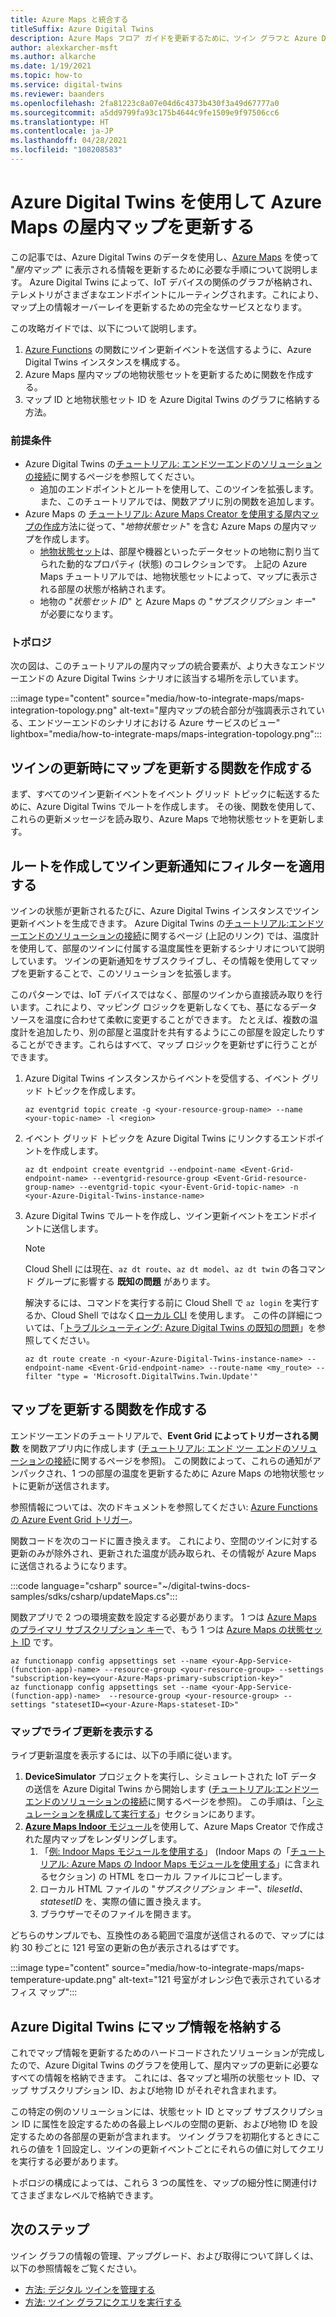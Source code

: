 ```yaml
---
title: Azure Maps と統合する
titleSuffix: Azure Digital Twins
description: Azure Maps フロア ガイドを更新するために、ツイン グラフと Azure Digital Twins の通知を使用できる関数を Azure Functions で作成する方法を確認します。
author: alexkarcher-msft
ms.author: alkarche
ms.date: 1/19/2021
ms.topic: how-to
ms.service: digital-twins
ms.reviewer: baanders
ms.openlocfilehash: 2fa81223c8a07e04d6c4373b430f3a49d67777a0
ms.sourcegitcommit: a5dd9799fa93c175b4644c9fe1509e9f97506cc6
ms.translationtype: HT
ms.contentlocale: ja-JP
ms.lasthandoff: 04/28/2021
ms.locfileid: "108208583"
---
```

# <a name="use-azure-digital-twins-to-update-an-azure-maps-indoor-map"></a>Azure Digital Twins を使用して Azure Maps の屋内マップを更新する

この記事では、Azure Digital Twins のデータを使用し、[Azure Maps](../azure-maps/about-azure-maps.md) を使って "*屋内マップ*" に表示される情報を更新するために必要な手順について説明します。 Azure Digital Twins によって、IoT デバイスの関係のグラフが格納され、テレメトリがさまざまなエンドポイントにルーティングされます。これにより、マップ上の情報オーバーレイを更新するための完全なサービスとなります。

この攻略ガイドでは、以下について説明します。

1. [Azure Functions](../azure-functions/functions-overview.md) の関数にツイン更新イベントを送信するように、Azure Digital Twins インスタンスを構成する。
2. Azure Maps 屋内マップの地物状態セットを更新するために関数を作成する。
3. マップ ID と地物状態セット ID を Azure Digital Twins のグラフに格納する方法。

### <a name="prerequisites"></a>前提条件

* Azure Digital Twins の[チュートリアル: エンドツーエンドのソリューションの接続](./tutorial-end-to-end.md)に関するページを参照してください。
    * 追加のエンドポイントとルートを使用して、このツインを拡張します。 また、このチュートリアルでは、関数アプリに別の関数を追加します。 
* Azure Maps の [チュートリアル: Azure Maps Creator を使用する屋内マップの作成](../azure-maps/tutorial-creator-indoor-maps.md)方法に従って、"*地物状態セット*" を含む Azure Maps の屋内マップを作成します。
    * [地物状態セット](../azure-maps/creator-indoor-maps.md#feature-statesets)は、部屋や機器といったデータセットの地物に割り当てられた動的なプロパティ (状態) のコレクションです。 上記の Azure Maps チュートリアルでは、地物状態セットによって、マップに表示される部屋の状態が格納されます。
    * 地物の "*状態セット ID*" と Azure Maps の "*サブスクリプション キー*" が必要になります。

### <a name="topology"></a>トポロジ

次の図は、このチュートリアルの屋内マップの統合要素が、より大きなエンドツーエンドの Azure Digital Twins シナリオに該当する場所を示しています。

:::image type="content" source="media/how-to-integrate-maps/maps-integration-topology.png" alt-text="屋内マップの統合部分が強調表示されている、エンドツーエンドのシナリオにおける Azure サービスのビュー" lightbox="media/how-to-integrate-maps/maps-integration-topology.png":::

## <a name="create-a-function-to-update-a-map-when-twins-update"></a>ツインの更新時にマップを更新する関数を作成する

まず、すべてのツイン更新イベントをイベント グリッド トピックに転送するために、Azure Digital Twins でルートを作成します。 その後、関数を使用して、これらの更新メッセージを読み取り、Azure Maps で地物状態セットを更新します。 

## <a name="create-a-route-and-filter-to-twin-update-notifications"></a>ルートを作成してツイン更新通知にフィルターを適用する

ツインの状態が更新されるたびに、Azure Digital Twins インスタンスでツイン更新イベントを生成できます。 Azure Digital Twins の[チュートリアル:エンドツーエンドのソリューションの接続](./tutorial-end-to-end.md)に関するページ (上記のリンク) では、温度計を使用して、部屋のツインに付属する温度属性を更新するシナリオについて説明しています。 ツインの更新通知をサブスクライブし、その情報を使用してマップを更新することで、このソリューションを拡張します。

このパターンでは、IoT デバイスではなく、部屋のツインから直接読み取りを行います。これにより、マッピング ロジックを更新しなくても、基になるデータ ソースを温度に合わせて柔軟に変更することができます。 たとえば、複数の温度計を追加したり、別の部屋と温度計を共有するようにこの部屋を設定したりすることができます。これらはすべて、マップ ロジックを更新せずに行うことができます。

1. Azure Digital Twins インスタンスからイベントを受信する、イベント グリッド トピックを作成します。
    ```azurecli-interactive
    az eventgrid topic create -g <your-resource-group-name> --name <your-topic-name> -l <region>
    ```

2. イベント グリッド トピックを Azure Digital Twins にリンクするエンドポイントを作成します。
    ```azurecli-interactive
    az dt endpoint create eventgrid --endpoint-name <Event-Grid-endpoint-name> --eventgrid-resource-group <Event-Grid-resource-group-name> --eventgrid-topic <your-Event-Grid-topic-name> -n <your-Azure-Digital-Twins-instance-name>
    ```

3. Azure Digital Twins でルートを作成し、ツイン更新イベントをエンドポイントに送信します。

    >[!NOTE]
    >Cloud Shell には現在、`az dt route`、`az dt model`、`az dt twin` の各コマンド グループに影響する **既知の問題** があります。
    >
    >解決するには、コマンドを実行する前に Cloud Shell で `az login` を実行するか、Cloud Shell ではなく[ローカル CLI](/cli/azure/install-azure-cli) を使用します。 この件の詳細については、「[トラブルシューティング: Azure Digital Twins の既知の問題](troubleshoot-known-issues.md#400-client-error-bad-request-in-cloud-shell)」を参照してください。

    ```azurecli-interactive
    az dt route create -n <your-Azure-Digital-Twins-instance-name> --endpoint-name <Event-Grid-endpoint-name> --route-name <my_route> --filter "type = 'Microsoft.DigitalTwins.Twin.Update'"
    ```

## <a name="create-a-function-to-update-maps"></a>マップを更新する関数を作成する

エンドツーエンドのチュートリアルで、**Event Grid によってトリガーされる関数** を関数アプリ内に作成します ([チュートリアル: エンド ツー エンドのソリューションの接続](./tutorial-end-to-end.md)に関するページを参照)。 この関数によって、これらの通知がアンパックされ、1 つの部屋の温度を更新するために Azure Maps の地物状態セットに更新が送信されます。

参照情報については、次のドキュメントを参照してください: [Azure Functions の Azure Event Grid トリガー](../azure-functions/functions-bindings-event-grid-trigger.md)。

関数コードを次のコードに置き換えます。 これにより、空間のツインに対する更新のみが除外され、更新された温度が読み取られ、その情報が Azure Maps に送信されるようになります。

:::code language="csharp" source="~/digital-twins-docs-samples/sdks/csharp/updateMaps.cs":::

関数アプリで 2 つの環境変数を設定する必要があります。 1 つは [Azure Maps のプライマリ サブスクリプション キー](../azure-maps/quick-demo-map-app.md#get-the-primary-key-for-your-account)で、もう 1 つは [Azure Maps の状態セット ID](../azure-maps/tutorial-creator-indoor-maps.md#create-a-feature-stateset) です。

```azurecli-interactive
az functionapp config appsettings set --name <your-App-Service-(function-app)-name> --resource-group <your-resource-group> --settings "subscription-key=<your-Azure-Maps-primary-subscription-key>"
az functionapp config appsettings set --name <your-App-Service-(function-app)-name>  --resource-group <your-resource-group> --settings "statesetID=<your-Azure-Maps-stateset-ID>"
```

### <a name="view-live-updates-on-your-map"></a>マップでライブ更新を表示する

ライブ更新温度を表示するには、以下の手順に従います。

1. **DeviceSimulator** プロジェクトを実行し、シミュレートされた IoT データの送信を Azure Digital Twins から開始します ([チュートリアル:エンドツーエンドのソリューションの接続](tutorial-end-to-end.md)に関するページを参照)。 この手順は、「[シミュレーションを構成して実行する](././tutorial-end-to-end.md#configure-and-run-the-simulation)」セクションにあります。
2. [**Azure Maps Indoor** モジュール](../azure-maps/how-to-use-indoor-module.md)を使用して、Azure Maps Creator で作成された屋内マップをレンダリングします。
    1. 「[例: Indoor Maps モジュールを使用する](../azure-maps/how-to-use-indoor-module.md#example-use-the-indoor-maps-module)」 (Indoor Maps の「[チュートリアル: Azure Maps の Indoor Maps モジュールを使用する](../azure-maps/how-to-use-indoor-module.md)」に含まれるセクション) の HTML をローカル ファイルにコピーします。
    1. ローカル HTML ファイルの "*サブスクリプション キー*"、*tilesetId*、*statesetID* を、実際の値に置き換えます。
    1. ブラウザーでそのファイルを開きます。

どちらのサンプルでも、互換性のある範囲で温度が送信されるので、マップには約 30 秒ごとに 121 号室の更新の色が表示されるはずです。

:::image type="content" source="media/how-to-integrate-maps/maps-temperature-update.png" alt-text="121 号室がオレンジ色で表示されているオフィス マップ":::

## <a name="store-your-maps-information-in-azure-digital-twins"></a>Azure Digital Twins にマップ情報を格納する

これでマップ情報を更新するためのハードコードされたソリューションが完成したので、Azure Digital Twins のグラフを使用して、屋内マップの更新に必要なすべての情報を格納できます。 これには、各マップと場所の状態セット ID、マップ サブスクリプション ID、および地物 ID がそれぞれ含まれます。 

この特定の例のソリューションには、状態セット ID とマップ サブスクリプション ID に属性を設定するための各最上レベルの空間の更新、および地物 ID を設定するための各部屋の更新が含まれます。 ツイン グラフを初期化するときにこれらの値を 1 回設定し、ツインの更新イベントごとにそれらの値に対してクエリを実行する必要があります。

トポロジの構成によっては、これら 3 つの属性を、マップの細分性に関連付けてさまざまなレベルで格納できます。

## <a name="next-steps"></a>次のステップ

ツイン グラフの情報の管理、アップグレード、および取得について詳しくは、以下の参照情報をご覧ください。

* [方法: デジタル ツインを管理する](./how-to-manage-twin.md)
* [方法: ツイン グラフにクエリを実行する](./how-to-query-graph.md)
